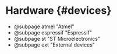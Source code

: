 
Hardware {#devices}
========

  * @subpage atmel "Atmel"
  * @subpage espressif "Espressif"
  * @subpage st "ST Microelectronics"
  * @subpage ext "External devices"
